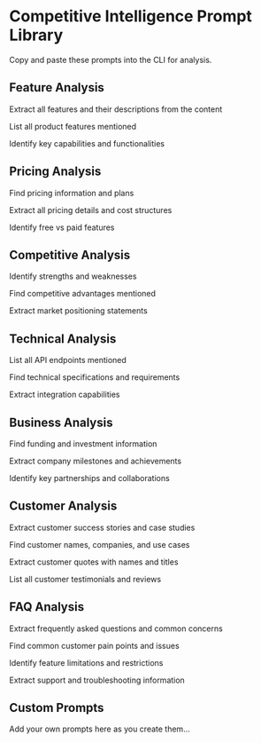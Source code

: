 # Competitive Intelligence Prompt Library

Copy and paste these prompts into the CLI for analysis.

## Feature Analysis
Extract all features and their descriptions from the content

List all product features mentioned

Identify key capabilities and functionalities

## Pricing Analysis
Find pricing information and plans

Extract all pricing details and cost structures

Identify free vs paid features

## Competitive Analysis
Identify strengths and weaknesses

Find competitive advantages mentioned

Extract market positioning statements

## Technical Analysis
List all API endpoints mentioned

Find technical specifications and requirements

Extract integration capabilities

## Business Analysis
Find funding and investment information

Extract company milestones and achievements

Identify key partnerships and collaborations

## Customer Analysis
Extract customer success stories and case studies

Find customer names, companies, and use cases

Extract customer quotes with names and titles

List all customer testimonials and reviews

## FAQ Analysis
Extract frequently asked questions and common concerns

Find common customer pain points and issues

Identify feature limitations and restrictions

Extract support and troubleshooting information

## Custom Prompts
Add your own prompts here as you create them...

